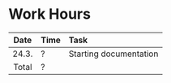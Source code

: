 # Work Hours
| Date | Time | Task |
| :---:|:-----|:-----|
| 24.3.| ?    | Starting documentation |
| Total| ?    | |
